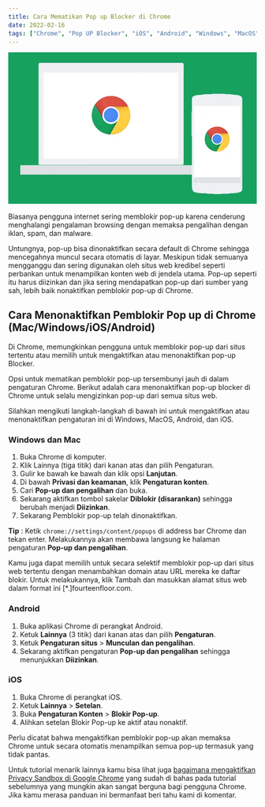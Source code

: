 ```yaml
---
title: Cara Mematikan Pop up Blocker di Chrome
date: 2022-02-16
tags: ["Chrome", "Pop UP Blocker", "iOS", "Android", "Windows", "MacOS"]
---
```


![Pop UP Blocker Chrome](/cara-mematikan-pop-up-blocker-di-chrome/popup-blocker-chrome.webp)

Biasanya pengguna internet sering  memblokir pop-up karena cenderung menghalangi pengalaman browsing dengan memaksa pengalihan dengan iklan, spam, dan malware.

Untungnya, pop-up bisa dinonaktifkan secara default di Chrome sehingga mencegahnya muncul secara otomatis di layar. Meskipun tidak semuanya mengganggu dan sering digunakan oleh situs web kredibel seperti perbankan untuk menampilkan konten web di jendela utama. Pop-up seperti itu harus diizinkan dan jika sering mendapatkan pop-up dari sumber yang sah, lebih baik nonaktifkan pemblokir pop-up di Chrome.

## Cara Menonaktifkan Pemblokir Pop up di Chrome (Mac/Windows/iOS/Android)
Di Chrome, memungkinkan pengguna untuk memblokir pop-up dari situs tertentu atau memilih untuk mengaktifkan atau menonaktifkan pop-up Blocker.

Opsi untuk mematikan pemblokir pop-up tersembunyi jauh di dalam pengaturan Chrome. Berikut adalah cara menonaktifkan pop-up blocker di Chrome untuk selalu mengizinkan pop-up dari semua situs web.

Silahkan mengikuti langkah-langkah di bawah ini untuk mengaktifkan atau menonaktifkan pengaturan ini di Windows, MacOS, Android, dan iOS.

### Windows dan Mac

1. Buka Chrome di komputer.
1. Klik Lainnya (tiga titik) dari kanan atas dan pilih Pengaturan.
1. Gulir ke bawah ke bawah dan klik opsi **Lanjutan**.
1. Di bawah **Privasi dan keamanan**, klik **Pengaturan konten**.
1. Cari **Pop-up dan pengalihan** dan buka.
1. Sekarang aktifkan tombol sakelar **Diblokir (disarankan)** sehingga berubah menjadi **Diizinkan**.
1. Sekarang Pemblokir pop-up telah dinonaktifkan.

**Tip** : Ketik ```chrome://settings/content/popups``` di address bar Chrome dan tekan enter. Melakukannya akan membawa langsung ke halaman pengaturan **Pop-up dan pengalihan**.

Kamu juga dapat memilih untuk secara selektif memblokir pop-up dari situs web tertentu dengan menambahkan domain atau URL mereka ke daftar blokir. Untuk melakukannya, klik Tambah dan masukkan alamat situs web dalam format ini [*.]fourteenfloor.com.

### Android

1. Buka aplikasi Chrome di perangkat Android.
1. Ketuk **Lainnya** (3 titik) dari kanan atas dan pilih **Pengaturan**.
1. Ketuk **Pengaturan situs** &gt; **Munculan dan pengalihan**.
1. Sekarang aktifkan pengaturan **Pop-up dan pengalihan** sehingga menunjukkan **Diizinkan**.

### iOS

1. Buka Chrome di perangkat iOS.
1. Ketuk **Lainnya** &gt; **Setelan**.
1. Buka **Pengaturan Konten** &gt; **Blokir Pop-up**.
1. Alihkan setelan Blokir Pop-up ke aktif atau nonaktif.

Perlu dicatat bahwa mengaktifkan pemblokir pop-up akan memaksa Chrome untuk secara otomatis menampilkan semua pop-up termasuk yang tidak pantas.

Untuk tutorial menarik lainnya kamu bisa lihat juga [bagaimana mengaktifkan Privacy Sandbox di Google Chrome](https://www.fourteenfloor.com/cara-mengaktifkan-privacy-sandbox-google-chrome/) yang sudah di bahas pada tutorial sebelumnya yang mungkin akan sangat berguna bagi pengguna Chrome. Jika kamu merasa panduan ini bermanfaat beri tahu kami di komentar.